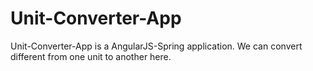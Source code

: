 # Unit-Converter-App
Unit-Converter-App is a AngularJS-Spring application. We can convert different from one unit to another here. 
